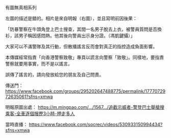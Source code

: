 
有圖無真相系列

左圖的描述是錯的。相片是來自明報（右圖），並且寫明前因後果：

「防暴警察在牛頭角登上巴士搜查，其間一名男子脫去上衣，被警員質問是否換衫，該男子稱因感悶熱。他其後向警員出示身分證。（馮凱鍵攝）」

大家可以不滿警隊及其行動，但散播謠言反而會對真正的指控造成負面影響。

本傳媒經常指責「向香港警察致敬」專頁以謊言向警察「致敬」。同樣地，要指責警察就要用事實，而不是以謠言。

誤傳了謠言的，請向發放給您的朋友及自己問責。

傳送門：
https://www.facebook.com/groups/295202647488775/permalink/1777072972635061?sfns=xmwa

明報原圖出處：
https://m.mingpao.com/…/1567…/追截示威者-警登巴士舉槍搜乘客-全車逐個搜歷3小時-押走多人

當時直播：
https://www.facebook.com/socrec/videos/530933150994434?sfns=xmwa